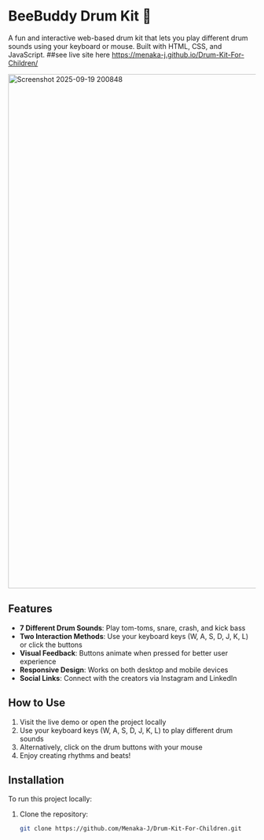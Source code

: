 # BeeBuddy Drum Kit 🥁

A fun and interactive web-based drum kit that lets you play different drum sounds using your keyboard or mouse. Built with HTML, CSS, and JavaScript.
##see live site here https://menaka-j.github.io/Drum-Kit-For-Children/

<img width="1918" height="1044" alt="Screenshot 2025-09-19 200848" src="https://github.com/user-attachments/assets/7bc4059b-af87-450d-be62-cb3b1fa2b3d2" />


## Features

- **7 Different Drum Sounds**: Play tom-toms, snare, crash, and kick bass
- **Two Interaction Methods**: Use your keyboard keys (W, A, S, D, J, K, L) or click the buttons
- **Visual Feedback**: Buttons animate when pressed for better user experience
- **Responsive Design**: Works on both desktop and mobile devices
- **Social Links**: Connect with the creators via Instagram and LinkedIn

## How to Use

1. Visit the live demo or open the project locally
2. Use your keyboard keys (W, A, S, D, J, K, L) to play different drum sounds
3. Alternatively, click on the drum buttons with your mouse
4. Enjoy creating rhythms and beats!

## Installation

To run this project locally:

1. Clone the repository:
   ```bash
   git clone https://github.com/Menaka-J/Drum-Kit-For-Children.git
